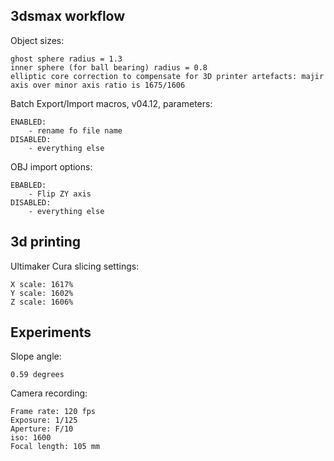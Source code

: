 ## 3dsmax workflow ##

Object sizes:

    ghost sphere radius = 1.3
    inner sphere (for ball bearing) radius = 0.8
    elliptic core correction to compensate for 3D printer artefacts: majir axis over minor axis ratio is 1675/1606

Batch Export/Import macros, v04.12, parameters:

    ENABLED:
        - rename fo file name
    DISABLED:
        - everything else

OBJ import options:

    EBABLED:
        - Flip ZY axis
    DISABLED:
        - everything else

## 3d printing ##

Ultimaker Cura slicing settings:

    X scale: 1617%
    Y scale: 1602%
    Z scale: 1606%

## Experiments ##

Slope angle:

    0.59 degrees

Camera recording:

    Frame rate: 120 fps
    Exposure: 1/125
    Aperture: F/10
    iso: 1600
    Focal length: 105 mm
